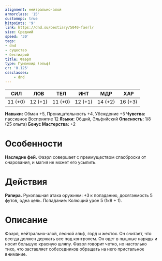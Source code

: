 ```yaml
---
alignment: нейтрально-злой
armorclass: '15'
customnpc: true
hitpoints: '9'
link: https://dnd.su/bestiary/5040-faerl/
size: Средний
speed: '30'
tags:
- dnd
- существо
- бестиарий
title: Фаэрл
type: Гуманоид (эльф)
cr: '0.125'
cssclasses:
    - dnd
---
```



| СИЛ | ЛОВ | ТЕЛ | ИНТ | МДР | ХАР |
|---|---|---|---|---|---|
| 11 (+0) | 12 (+1) | 11 (+0) | 12 (+1) | 14 (+2) | 16 (+3) |
**Навыки:** Обман +5, Проницательность +4, Убеждение +5
**Чувства:** пассивное Восприятие 12
**Языки:** Общий, Эльфийский
**Опасность:** 1/8 (25 опыта)
**Бонус Мастерства:** +2


# Особенности
**Наследие фей.** Фаэрл совершает с преимуществом спасброски от очарования, и магия не может его усыпить.


# Действия
**Рапира.** Рукопашная атака оружием: +3 к попаданию, досягаемость 5 футов, одна цель. Попадание: Колющий урон 5 (1к8 + 1).


# Описание
Фаэрл, нейтрально-злой, лесной эльф, горд и жесток. Он считает, что всегда должен держать все под контролем. Он одет в пышные наряды и носит большую красную шляпу. Фаэрл говорит четко, но настолько тихо, что заставляет собеседников обращать на него пристальное внимание.